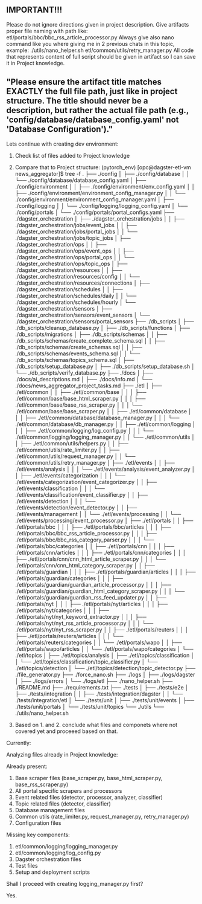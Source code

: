 IMPORTANT!!!
--------
Please do not ignore directions given in project description.
Give artifacts proper file naming with path like: etl/portals/bbc/bbc_rss_article_processor.py
Always give also nano command like you where giving me in 2 previous chats in this topic, example:
./utils/nano_helper.sh etl/common/utils/retry_manager.py
All code that represents content of full script should be given in artifact so I can save it in Project knowledge.

"Please ensure the artifact title matches EXACTLY the full file path, just like in project structure. The title should never be a description, but rather the actual file path (e.g., 'config/database/database_config.yaml' not 'Database Configuration')."
--------

Lets continue with creating dev environment:
1. Check list of files added to Project knowledge
2. Compare that to Project structure:
(pytorch_env) [opc@dagster-etl-vm news_aggregator]$ tree -f
.
├── ./config
│   ├── ./config/database
│   │   └── ./config/database/database_config.yaml
│   ├── ./config/environment
│   │   ├── ./config/environment/env_config.yaml
│   │   ├── ./config/environment/environment_config_manager.py
│   │   └── ./config/environment/environment_config_manager.yaml
│   ├── ./config/logging
│   │   └── ./config/logging/logging_config.yaml
│   └── ./config/portals
│       └── ./config/portals/portal_configs.yaml
├── ./dagster_orchestration
│   ├── ./dagster_orchestration/jobs
│   │   ├── ./dagster_orchestration/jobs/event_jobs
│   │   ├── ./dagster_orchestration/jobs/portal_jobs
│   │   └── ./dagster_orchestration/jobs/topic_jobs
│   ├── ./dagster_orchestration/ops
│   │   ├── ./dagster_orchestration/ops/event_ops
│   │   ├── ./dagster_orchestration/ops/portal_ops
│   │   └── ./dagster_orchestration/ops/topic_ops
│   ├── ./dagster_orchestration/resources
│   │   ├── ./dagster_orchestration/resources/config
│   │   └── ./dagster_orchestration/resources/connections
│   ├── ./dagster_orchestration/schedules
│   │   ├── ./dagster_orchestration/schedules/daily
│   │   └── ./dagster_orchestration/schedules/hourly
│   └── ./dagster_orchestration/sensors
│       ├── ./dagster_orchestration/sensors/event_sensors
│       └── ./dagster_orchestration/sensors/portal_sensors
├── ./db_scripts
│   ├── ./db_scripts/cleanup_database.py
│   ├── ./db_scripts/functions
│   ├── ./db_scripts/migrations
│   ├── ./db_scripts/schemas
│   │   ├── ./db_scripts/schemas/create_complete_schema.sql
│   │   ├── ./db_scripts/schemas/create_schemas.sql
│   │   ├── ./db_scripts/schemas/events_schema.sql
│   │   └── ./db_scripts/schemas/topics_schema.sql
│   ├── ./db_scripts/setup_database.py
│   ├── ./db_scripts/setup_database.sh
│   └── ./db_scripts/verify_database.py
├── ./docs
│   ├── ./docs/ai_descriptions.md
│   ├── ./docs/info.md
│   └── ./docs/news_aggregator_project_tasks.md
├── ./etl
│   ├── ./etl/common
│   │   ├── ./etl/common/base
│   │   │   ├── ./etl/common/base/base_html_scraper.py
│   │   │   ├── ./etl/common/base/base_rss_scraper.py
│   │   │   └── ./etl/common/base/base_scraper.py
│   │   ├── ./etl/common/database
│   │   │   ├── ./etl/common/database/database_manager.py
│   │   │   └── ./etl/common/database/db_manager.py
│   │   ├── ./etl/common/logging
│   │   │   ├── ./etl/common/logging/log_config.py
│   │   │   └── ./etl/common/logging/logging_manager.py
│   │   └── ./etl/common/utils
│   │       ├── ./etl/common/utils/helpers.py
│   │       ├── ./etl/common/utils/rate_limiter.py
│   │       ├── ./etl/common/utils/request_manager.py
│   │       └── ./etl/common/utils/retry_manager.py
│   ├── ./etl/events
│   │   ├── ./etl/events/analysis
│   │   │   └── ./etl/events/analysis/event_analyzer.py
│   │   ├── ./etl/events/categorization
│   │   │   └── ./etl/events/categorization/event_categorizer.py
│   │   ├── ./etl/events/classification
│   │   │   └── ./etl/events/classification/event_classifier.py
│   │   ├── ./etl/events/detection
│   │   │   └── ./etl/events/detection/event_detector.py
│   │   ├── ./etl/events/management
│   │   └── ./etl/events/processing
│   │       └── ./etl/events/processing/event_processor.py
│   ├── ./etl/portals
│   │   ├── ./etl/portals/bbc
│   │   │   ├── ./etl/portals/bbc/articles
│   │   │   ├── ./etl/portals/bbc/bbc_rss_article_processor.py
│   │   │   ├── ./etl/portals/bbc/bbc_rss_category_parser.py
│   │   │   └── ./etl/portals/bbc/categories
│   │   ├── ./etl/portals/cnn
│   │   │   ├── ./etl/portals/cnn/articles
│   │   │   ├── ./etl/portals/cnn/categories
│   │   │   ├── ./etl/portals/cnn/cnn_html_article_scraper.py
│   │   │   └── ./etl/portals/cnn/cnn_html_category_scraper.py
│   │   ├── ./etl/portals/guardian
│   │   │   ├── ./etl/portals/guardian/articles
│   │   │   ├── ./etl/portals/guardian/categories
│   │   │   ├── ./etl/portals/guardian/guardian_article_processor.py
│   │   │   ├── ./etl/portals/guardian/guardian_html_category_scraper.py
│   │   │   └── ./etl/portals/guardian/guardian_rss_feed_updater.py
│   │   ├── ./etl/portals/nyt
│   │   │   ├── ./etl/portals/nyt/articles
│   │   │   ├── ./etl/portals/nyt/categories
│   │   │   ├── ./etl/portals/nyt/nyt_keyword_extractor.py
│   │   │   ├── ./etl/portals/nyt/nyt_rss_article_processor.py
│   │   │   └── ./etl/portals/nyt/nyt_rss_scraper.py
│   │   ├── ./etl/portals/reuters
│   │   │   ├── ./etl/portals/reuters/articles
│   │   │   └── ./etl/portals/reuters/categories
│   │   └── ./etl/portals/wapo
│   │       ├── ./etl/portals/wapo/articles
│   │       └── ./etl/portals/wapo/categories
│   └── ./etl/topics
│       ├── ./etl/topics/analysis
│       ├── ./etl/topics/classification
│       │   └── ./etl/topics/classification/topic_classifier.py
│       └── ./etl/topics/detection
│           └── ./etl/topics/detection/topic_detector.py
├── ./file_generator.py
├── ./force_nano.sh
├── ./logs
│   ├── ./logs/dagster
│   ├── ./logs/errors
│   └── ./logs/etl
├── ./nano_helper.sh
├── ./README.md
├── ./requirements.txt
├── ./tests
│   ├── ./tests/e2e
│   ├── ./tests/integration
│   │   ├── ./tests/integration/dagster
│   │   └── ./tests/integration/etl
│   └── ./tests/unit
│       ├── ./tests/unit/events
│       ├── ./tests/unit/portals
│       └── ./tests/unit/topics
└── ./utils
    └── ./utils/nano_helper.sh

3. Based on 1. and 2. conclude what files and componets where not covered yet and proceeed based on that. 


Currently:

Analyzing files already in Project knowledge:

Already present:
1. Base scraper files (base_scraper.py, base_html_scraper.py, base_rss_scraper.py)
2. All portal specific scrapers and processors
3. Event related files (detector, processor, analyzer, classifier)
4. Topic related files (detector, classifier)
5. Database management files
6. Common utils (rate_limiter.py, request_manager.py, retry_manager.py)
7. Configuration files

Missing key components:
1. etl/common/logging/logging_manager.py
2. etl/common/logging/log_config.py 
3. Dagster orchestration files
4. Test files
5. Setup and deployment scripts

Shall I proceed with creating logging_manager.py first?

Yes. 